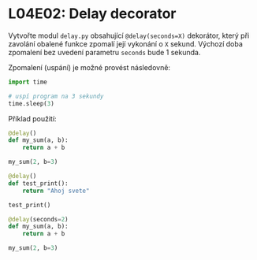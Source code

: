 # L04E02: Delay decorator
Vytvořte modul `delay.py` obsahující `@delay(seconds=X)` dekorátor, který při zavolání obalené funkce zpomalí její vykonání o `X` sekund. Výchozí doba zpomalení bez uvedení parametru `seconds` bude 1 sekunda.

Zpomalení (uspání) je možné provést následovně:

```python
import time

# uspí program na 3 sekundy
time.sleep(3)
```

Příklad použití:

```python
@delay()
def my_sum(a, b):
    return a + b

my_sum(2, b=3)
```

```python
@delay()
def test_print():
    return "Ahoj svete"

test_print()
```

```python
@delay(seconds=2)
def my_sum(a, b):
    return a + b

my_sum(2, b=3)
```